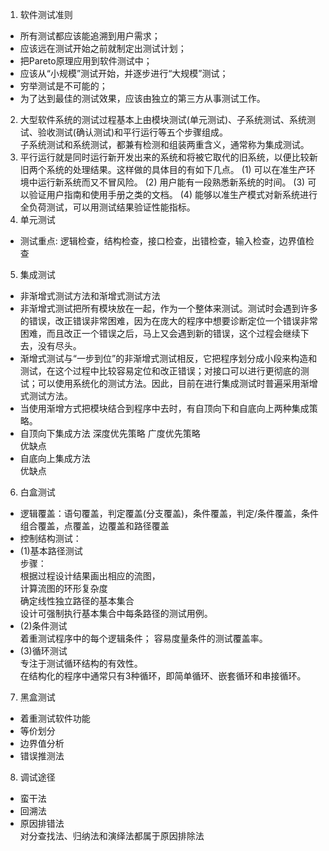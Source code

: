 1. 软件测试准则
- 所有测试都应该能追溯到用户需求；
- 应该远在测试开始之前就制定出测试计划；
- 把Pareto原理应用到软件测试中；
- 应该从“小规模”测试开始，并逐步进行“大规模”测试；
- 穷举测试是不可能的；
- 为了达到最佳的测试效果，应该由独立的第三方从事测试工作。  
2. 大型软件系统的测试过程基本上由模块测试(单元测试)、子系统测试、系统测试、验收测试(确认测试)和平行运行等五个步骤组成。  
   子系统测试和系统测试，都兼有检测和组装两重含义，通常称为集成测试。  
3. 平行运行就是同时运行新开发出来的系统和将被它取代的旧系统，以便比较新旧两个系统的处理结果。这样做的具体目的有如下几点。
(1) 可以在准生产环境中运行新系统而又不冒风险。
(2) 用户能有一段熟悉新系统的时间。
(3) 可以验证用户指南和使用手册之类的文档。
(4) 能够以准生产模式对新系统进行全负荷测试，可以用测试结果验证性能指标。
4. 单元测试  
- 测试重点: 逻辑检查，结构检查，接口检查，出错检查，输入检查，边界值检查
5. 集成测试
- 非渐增式测试方法和渐增式测试方法
- 非渐增式测试把所有模块放在一起，作为一个整体来测试。测试时会遇到许多的错误，改正错误非常困难，因为在庞大的程序中想要诊断定位一个错误非常困难，而且改正一个错误之后，马上又会遇到新的错误，这个过程会继续下去，没有尽头。
- 渐增式测试与“一步到位”的非渐增式测试相反，它把程序划分成小段来构造和测试，在这个过程中比较容易定位和改正错误；对接口可以进行更彻底的测试；可以使用系统化的测试方法。因此，目前在进行集成测试时普遍采用渐增式测试方法。
- 当使用渐增方式把模块结合到程序中去时，有自顶向下和自底向上两种集成策略。
- 自顶向下集成方法
  深度优先策略  广度优先策略  
  优缺点  
- 自底向上集成方法  
  优缺点  
6. 白盒测试
- 逻辑覆盖：语句覆盖，判定覆盖(分支覆盖)，条件覆盖，判定/条件覆盖，条件组合覆盖，点覆盖，边覆盖和路径覆盖
- 控制结构测试：
- (1)基本路径测试  
     步骤：  
     根据过程设计结果画出相应的流图，  
     计算流图的环形复杂度  
     确定线性独立路径的基本集合  
     设计可强制执行基本集合中每条路径的测试用例。
 - (2)条件测试  
    着重测试程序中的每个逻辑条件； 容易度量条件的测试覆盖率。
 - (3)循环测试  
     专注于测试循环结构的有效性。  
     在结构化的程序中通常只有3种循环，即简单循环、嵌套循环和串接循环。
7. 黑盒测试
- 着重测试软件功能
- 等价划分
- 边界值分析
- 错误推测法
8. 调试途径
- 蛮干法
- 回溯法
- 原因排错法  
  对分查找法、归纳法和演绎法都属于原因排除法





